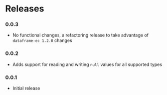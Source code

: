# Releases
### 0.0.3
* No functional changes, a refactoring release to take advantage of `dataframe-ec 1.2.0` changes

### 0.0.2
* Adds support for reading and writing `null` values for all supported types

### 0.0.1
* Initial release